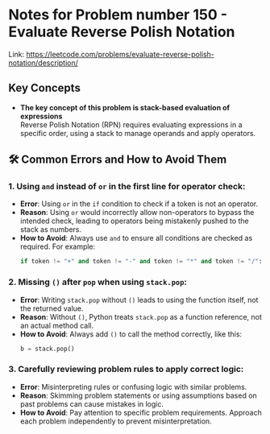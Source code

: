 # Notes for Problem number 150 - Evaluate Reverse Polish Notation

Link: https://leetcode.com/problems/evaluate-reverse-polish-notation/description/

## Key Concepts
- **The key concept of this problem is stack-based evaluation of expressions**  
   Reverse Polish Notation (RPN) requires evaluating expressions in a specific order, using a stack to manage operands and apply operators.

## 🛠️ Common Errors and How to Avoid Them

### 1. Using `and` instead of `or` in the first line for operator check:
- **Error**: Using `or` in the `if` condition to check if a token is not an operator.
- **Reason**: Using `or` would incorrectly allow non-operators to bypass the intended check, leading to operators being mistakenly pushed to the stack as numbers.
- **How to Avoid**: Always use `and` to ensure all conditions are checked as required. For example:
    ```python
    if token != "+" and token != "-" and token != "*" and token != "/":
    ```

### 2. Missing `()` after `pop` when using `stack.pop`:
- **Error**: Writing `stack.pop` without `()` leads to using the function itself, not the returned value.
- **Reason**: Without `()`, Python treats `stack.pop` as a function reference, not an actual method call.
- **How to Avoid**: Always add `()` to call the method correctly, like this:
    ```python
    b = stack.pop()
    ```

### 3. Carefully reviewing problem rules to apply correct logic:
- **Error**: Misinterpreting rules or confusing logic with similar problems.
- **Reason**: Skimming problem statements or using assumptions based on past problems can cause mistakes in logic.
- **How to Avoid**: Pay attention to specific problem requirements. Approach each problem independently to prevent misinterpretation.
